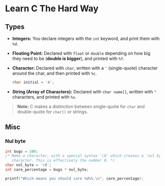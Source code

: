 # Learn C The Hard Way

## Types

* **Integers:** You declare integers with the `int` keyword, and print them with
  `%d`.
* **Floating Point:** Declared with `float` or `double` depending on how big
  they need to be (**double is bigger**), and printed with `%f`.
* **Character:** Declared with `char`, written with a `'` (single-quote)
  character around the char, and then printed with `%c`.

  ```c
  char initial = 'A';
  ```
* **String (Array of Characters):** Declared with `char name[]`, written with
  `"` characters, and printed with `%s`.

> **Note:** C makes a distinction between single-quote for `char` and
> double-quote for `char[]` or strings.

## Misc

### Nul byte

```c
int bugs = 100;
/* Make a character, with a special syntax '\0' which creates a 'nul byte'
   character. This is effectively the number 0. */
char nul_byte = '\0';
int care_percentage = bugs * nul_byte;

printf("Which means you should care %d%%.\n", care_percentage);
```
